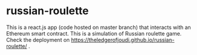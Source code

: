 # russian-roulette
This is a react.js app (code hosted on master branch) that interacts with an Ethereum smart contract. This is a simulation of Russian roulette game. Check the deployment on https://theledgerofjoudi.github.io/russian-roulette/ .
